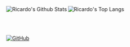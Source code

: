 

<img align="left" alt="Ricardo's Github Stats" src="https://github-readme-stats.vercel.app/api?username=ricardoliveira0&show_icons=true&theme=vue-dark" />

<img alt="Ricardo's Top Langs" src="https://github-readme-stats.vercel.app/api/top-langs/?username=ricardoliveira0&layout=compact&theme=vue-dark&hide=kotline" />

<br><br>

[![GitHub](https://img.shields.io/github/followers/ricardoliveira0?color=0000&logo=Github&logoColor=111&style=social)](https://github.com/ricardoliveira0)

